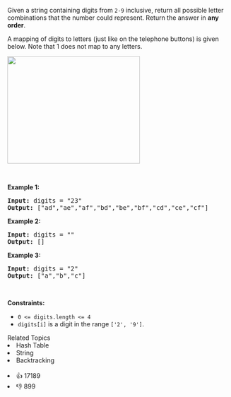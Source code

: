 <p>Given a string containing digits from <code>2-9</code> inclusive, return all possible letter combinations that the number could represent. Return the answer in <strong>any order</strong>.</p>

<p>A mapping of digits to letters (just like on the telephone buttons) is given below. Note that 1 does not map to any letters.</p> 
<img alt="" src="https://assets.leetcode.com/uploads/2022/03/15/1200px-telephone-keypad2svg.png" style="width: 300px; height: 243px;" /> 
<p>&nbsp;</p> 
<p><strong class="example">Example 1:</strong></p>

<pre>
<strong>Input:</strong> digits = "23"
<strong>Output:</strong> ["ad","ae","af","bd","be","bf","cd","ce","cf"]
</pre>

<p><strong class="example">Example 2:</strong></p>

<pre>
<strong>Input:</strong> digits = ""
<strong>Output:</strong> []
</pre>

<p><strong class="example">Example 3:</strong></p>

<pre>
<strong>Input:</strong> digits = "2"
<strong>Output:</strong> ["a","b","c"]
</pre>

<p>&nbsp;</p> 
<p><strong>Constraints:</strong></p>

<ul> 
 <li><code>0 &lt;= digits.length &lt;= 4</code></li> 
 <li><code>digits[i]</code> is a digit in the range <code>['2', '9']</code>.</li> 
</ul>

<div><div>Related Topics</div><div><li>Hash Table</li><li>String</li><li>Backtracking</li></div></div><br><div><li>👍 17189</li><li>👎 899</li></div>